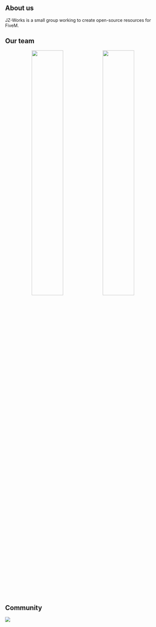 ## About us
JZ-Works is a small group working to create open-source resources for FiveM.

## Our team
<div align="center">
        <a href="https://discord.gg/YhN2wfXt9M"><img width="45%" src="https://github-readme-stats.vercel.app/api?username=jamazzz&layout=compact&theme=react&hide_border=true&show_icons=true"/></a>
        <a href="https://discord.gg/YhN2wfXt9M"><img width="45%" src="https://github-readme-stats.vercel.app/api?username=antonionevesss&layout=compact&theme=react&hide_border=true&show_icons=true"/></a>
</div>

## Community
  <p><a href="https://discord.gg/YhN2wfXt9M">
      <img src="https://img.shields.io/discord/813030955598086174?style=for-the-badge&logo=discord&labelColor=7289da&logoColor=white&color=2c2f33&label=Discord"/>
  </a></p>

